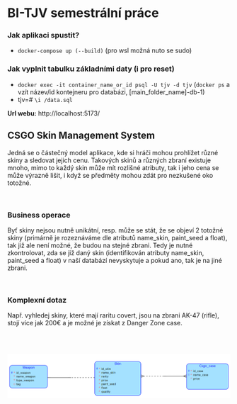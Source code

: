 # BI-TJV semestrální práce

### Jak aplikaci spustit?
- `docker-compose up (--build)` (pro wsl možná nuto se sudo)
### Jak vyplnit tabulku základními daty (i pro reset)
- `docker exec -it container_name_or_id psql -U tjv -d tjv` (`docker ps` a vzít název/id kontejneru pro databázi, [main_folder_name]-db-1)
- tjv=# `\i /data.sql`

<b>Url webu:</b> http://localhost:5173/

## CSGO Skin Management System
Jedná se o částečný model aplikace, kde si hráči mohou prohlížet různé skiny a sledovat jejich cenu. Takových skinů a různých zbraní existuje mnoho, mimo to každý skin může mít rozlišné atributy, tak i jeho cena se může výrazně lišit, i když se předměty mohou zdát pro nezkušené oko totožné.

<br>

### Business operace
Byť skiny nejsou nutně unikátní, resp. může se stát, že se objeví 2 totožné skiny (primárně je rozeznáváme dle atributů name_skin, paint_seed a float), tak již ale není možné, že budou na stejné zbrani. Tedy je nutné zkontrolovat, zda se již daný skin (identifikován atributy name_skin, paint_seed a float) v naší databází nevyskytuje a pokud ano, tak je na jiné zbrani. 

<br>

### Komplexní dotaz
Např. vyhledej skiny, které mají raritu covert, jsou na zbrani AK-47 (rifle), stojí více jak 200€ a je možné je získat z Danger Zone case.

<br>
<br>

![datový model](diagram.png)
